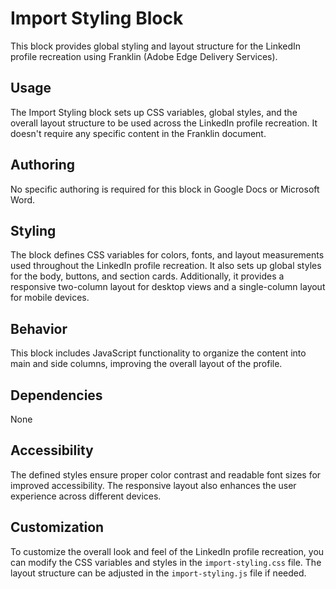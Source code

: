 # Import Styling Block

This block provides global styling and layout structure for the LinkedIn profile recreation using Franklin (Adobe Edge Delivery Services).

## Usage

The Import Styling block sets up CSS variables, global styles, and the overall layout structure to be used across the LinkedIn profile recreation. It doesn't require any specific content in the Franklin document.

## Authoring

No specific authoring is required for this block in Google Docs or Microsoft Word.

## Styling

The block defines CSS variables for colors, fonts, and layout measurements used throughout the LinkedIn profile recreation. It also sets up global styles for the body, buttons, and section cards. Additionally, it provides a responsive two-column layout for desktop views and a single-column layout for mobile devices.

## Behavior

This block includes JavaScript functionality to organize the content into main and side columns, improving the overall layout of the profile.

## Dependencies

None

## Accessibility

The defined styles ensure proper color contrast and readable font sizes for improved accessibility. The responsive layout also enhances the user experience across different devices.

## Customization

To customize the overall look and feel of the LinkedIn profile recreation, you can modify the CSS variables and styles in the `import-styling.css` file. The layout structure can be adjusted in the `import-styling.js` file if needed.